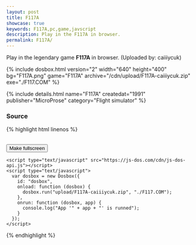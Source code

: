 ```yaml
---
layout: post
title: F117A
showcase: true
keywords: F117A,pc,game,javscript
description: Play in the F117A in browser.
permalink: F117A/
---
```


Play in the legendary game **F117A** in browser. (Uploaded by: caiiiycuk)

{% include dosbox.html version="2" width="640" height="400" bg="F117A.png" game="F117A" archive="/cdn/upload/F117A-caiiiycuk.zip" exe="./F117.COM" %}

<!--more-->

{% include details.html name="F117A" createdat="1991" publisher="MicroProse" category="Flight simulator" %}



### Source

{% highlight html linenos %}
<!doctype html>
<html lang="en-us">
  <head>
    <meta charset="utf-8">
    <meta http-equiv="Content-Type" content="text/html; charset=utf-8">
    <title>F117A</title>
    <style type="text/css">
      .dosbox-container { width: 640px; height: 400px; }
      .dosbox-container > .dosbox-overlay { background: url(https://js-dos.com/cdn/F117A.png); }
    </style>
  </head>
  <body>
    <div id="dosbox"></div>
    <br/>
    <button onclick="dosbox.requestFullScreen();">Make fullscreen</button>
    
    <script type="text/javascript" src="https://js-dos.com/cdn/js-dos-api.js"></script>
    <script type="text/javascript">
      var dosbox = new Dosbox({
        id: "dosbox",
        onload: function (dosbox) {
          dosbox.run("upload/F117A-caiiiycuk.zip", "./F117.COM");
        },
        onrun: function (dosbox, app) {
          console.log("App '" + app + "' is runned");
        }
      });
    </script>
  </body>
</html>
{% endhighlight %}
